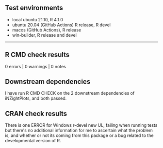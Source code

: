## Test environments

- local ubuntu 21.10, R 4.1.0
- ubuntu 20.04 (GitHub Actions) R release, R devel
- macos (GitHub Actions), R release
- win-builder, R release and devel

---

## R CMD check results

0 errors | 0 warnings | 0 notes

## Downstream dependencies

I have run R CMD CHECK on the 2 downstream dependencies of iNZightPlots, and both passed.

## CRAN check results

There is one ERROR for Windows r-devel new UL, failing when running tests but there's no additional information for me to ascertain what the problem is, and whether or not its coming from this package or a bug related to the developmental version of R.
